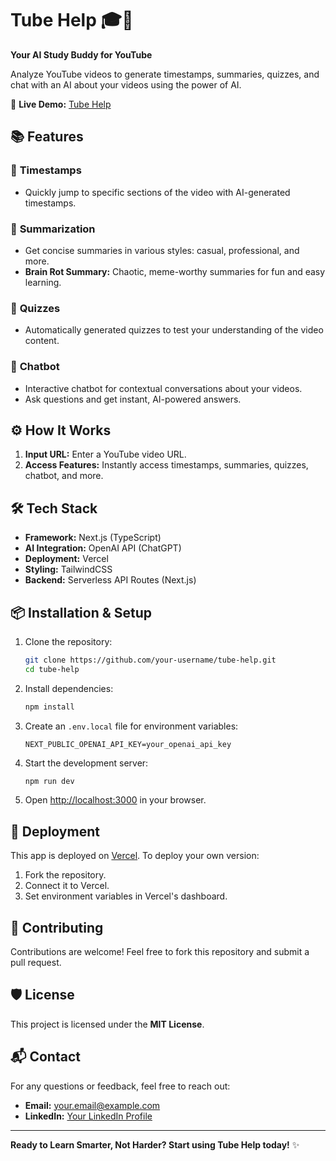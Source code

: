 # Tube Help 🎓🤖

**Your AI Study Buddy for YouTube**

Analyze YouTube videos to generate timestamps, summaries, quizzes, and chat with an AI about your videos using the power of AI.

🚀 **Live Demo:** [Tube Help](https://tube-help.vercel.app/)

## 📚 Features

### 📍 **Timestamps**
- Quickly jump to specific sections of the video with AI-generated timestamps.

### 📝 **Summarization**
- Get concise summaries in various styles: casual, professional, and more.
- **Brain Rot Summary:** Chaotic, meme-worthy summaries for fun and easy learning.

### 🧠 **Quizzes**
- Automatically generated quizzes to test your understanding of the video content.

### 💬 **Chatbot**
- Interactive chatbot for contextual conversations about your videos.
- Ask questions and get instant, AI-powered answers.

## ⚙️ **How It Works**

1. **Input URL:** Enter a YouTube video URL.
2. **Access Features:** Instantly access timestamps, summaries, quizzes, chatbot, and more.

## 🛠️ **Tech Stack**

- **Framework:** Next.js (TypeScript)
- **AI Integration:** OpenAI API (ChatGPT)
- **Deployment:** Vercel
- **Styling:** TailwindCSS
- **Backend:** Serverless API Routes (Next.js)

## 📦 **Installation & Setup**

1. Clone the repository:
   ```bash
   git clone https://github.com/your-username/tube-help.git
   cd tube-help
   ```

2. Install dependencies:
   ```bash
   npm install
   ```

3. Create an `.env.local` file for environment variables:
   ```plaintext
   NEXT_PUBLIC_OPENAI_API_KEY=your_openai_api_key
   ```

4. Start the development server:
   ```bash
   npm run dev
   ```

5. Open [http://localhost:3000](http://localhost:3000) in your browser.

## 🚀 **Deployment**

This app is deployed on [Vercel](https://vercel.com/). To deploy your own version:

1. Fork the repository.
2. Connect it to Vercel.
3. Set environment variables in Vercel's dashboard.

## 🤝 **Contributing**

Contributions are welcome! Feel free to fork this repository and submit a pull request.

## 🛡️ **License**

This project is licensed under the **MIT License**.

## 📬 **Contact**

For any questions or feedback, feel free to reach out:
- **Email:** your.email@example.com
- **LinkedIn:** [Your LinkedIn Profile](https://linkedin.com/in/your-profile)

---

**Ready to Learn Smarter, Not Harder? Start using Tube Help today!** ✨
